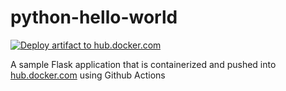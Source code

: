 # python-hello-world

[![Deploy artifact to hub.docker.com](https://github.com/guillermo-ampie/python-helloworld/actions/workflows/docker-build.yml/badge.svg)](https://github.com/guillermo-ampie/python-helloworld/actions/workflows/docker-build.yml)

A sample Flask application that is containerized and pushed into [hub.docker.com](https://hub.docker.com) using Github Actions
